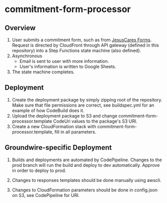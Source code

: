 # commitment-form-processor

## Overview

1. User submits a commitment form, such as from [JesusCares Forms](http://github.com/GroundwireDevs/jesuscares-forms). Request is directed by CloudFront through API gateway (defined in this repository) into a Step Functions state machine (also defined).
2. Asynchronous
   * Email is sent to user with more information.
   * User's information is written to Google Sheets.
3. The state machine completes.

## Deployment

1. Create the deployment package by simply zipping root of the repository. Make sure that file permissions are correct, see buildspec.yml for an example of how CodeBuild does it.
2. Upload the deployment package to S3 and change commitment-form-processor.template CodeUri values to the package's S3 URI.
3. Create a new CloudFormation stack with commitment-form-processor.template, fill in all parameters.

## Groundwire-specific Deployment

1. Builds and deployments are automated by CodePipeline. Changes to the prod branch will run the build and deploy to dev automatically. Approve in order to deploy to prod.

2. Changes to responses templates should be done manually using awscli.

3. Changes to CloudFormation parameters should be done in config.json on S3, see CodePipeline for URI.
